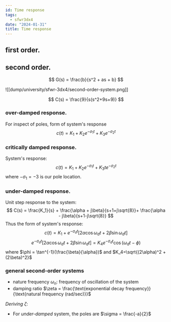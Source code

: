 ```yaml
---
id: Time response
tags:
  - sfwr3dx4
date: "2024-01-31"
title: Time response
---
```

## first order.
## second order.

$$
G(s) = \frac{b}{s^2 + as + b}
$$

![[dump/university/sfwr-3dx4/second-order-system.png]]

$$
C(s) = \frac{9}{s(s^2+9s+9)}
$$
### over-damped response.
For inspect of poles, form of system's response
$$
c(t) = K_1 + K_2e^{-\sigma_1 t} + K_3e^{-\sigma_2 t}
$$

### critically damped response.

System's response:
$$
c(t) = K_1 + K_2e^{-\sigma_1 t} + K_3te^{-\sigma_2 t}
$$
where $-\sigma_1=-3$ is our pole location.
### under-damped response.

Unit step response to the system:
$$
C(s) = \frac{K_1}{s} + \frac{\alpha + j\beta}{s+1+j\sqrt{8}}+ \frac{\alpha - j\beta}{s+1-j\sqrt{8}}
$$
Thus the form of system's response:
$$
c(t) = K_1 + e^{-\sigma_dt} \lbrack 2\alpha \cos \omega_d t+ 2\beta \sin \omega_d t \rbrack
$$
$$
e^{-\sigma_dt} \lbrack 2\alpha \cos \omega_d t+ 2\beta \sin \omega_d t \rbrack = K_4 e^{-\sigma_d t} \cos (\omega_dt - \phi)$$
where $\phi = \tan^{-1}(\frac{\beta}{\alpha})$ and $K_4=\sqrt{(2\alpha)^2 + (2\beta)^2}$

### general second-order systems
- nature frequency $\omega_n$: frequency of oscillation of the system
- damping ratio $\zeta = \frac{\text{exponential decay frequency}}{\text{natural frequency (rad/sec)}}$

_Deriving_ $\zeta$:

- For _under-damped_ system, the poles are $\sigma = \frac{-a}{2}$

